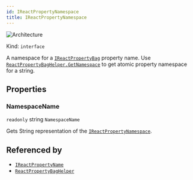 ```yaml
---
id: IReactPropertyNamespace
title: IReactPropertyNamespace
---
```


![Architecture](https://img.shields.io/badge/architecture-new_&_old-green)

Kind: `interface`

A namespace for a [`IReactPropertyBag`](IReactPropertyBag) property name.
Use [`ReactPropertyBagHelper.GetNamespace`](ReactPropertyBagHelper#getnamespace) to get atomic property namespace for a string.

## Properties
### NamespaceName
`readonly`  string `NamespaceName`

Gets String representation of the [`IReactPropertyNamespace`](IReactPropertyNamespace).

## Referenced by
- [`IReactPropertyName`](IReactPropertyName)
- [`ReactPropertyBagHelper`](ReactPropertyBagHelper)
